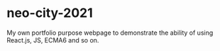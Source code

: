 # neo-city-2021
My own portfolio purpose webpage to demonstrate the ability of using React.js, JS, ECMA6 and so on.